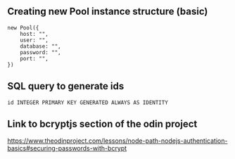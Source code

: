 ## Creating new Pool instance structure (basic)
```
new Pool({
    host: "",
    user: "",
    database: "",
    password: "",
    port: "",
})
```

## SQL query to generate ids
`id INTEGER PRIMARY KEY GENERATED ALWAYS AS IDENTITY`

## Link to bcryptjs section of the odin project
https://www.theodinproject.com/lessons/node-path-nodejs-authentication-basics#securing-passwords-with-bcrypt